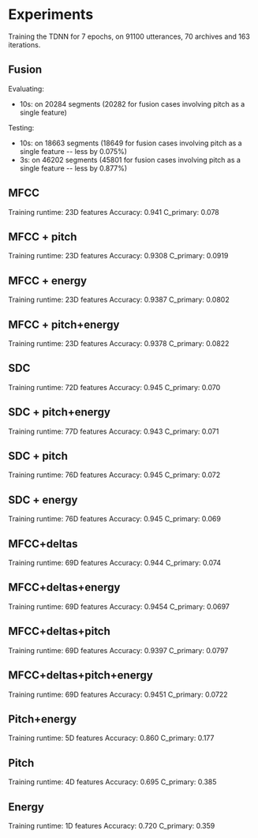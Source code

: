 # Experiments
Training the TDNN for 7 epochs, on 91100 utterances, 70 archives and 163 iterations.

## Fusion

Evaluating:
- 10s: on 20284 segments (20282 for fusion cases involving pitch as a single feature)

Testing:
- 10s: on 18663 segments (18649 for fusion cases involving pitch as a single feature -- less by 0.075%)
- 3s: on 46202 segments (45801 for fusion cases involving pitch as a single feature -- less by 0.877%)


## MFCC
Training runtime:
23D features
Accuracy:  0.941
C_primary: 0.078

## MFCC + pitch
Training runtime:
23D features
Accuracy:  0.9308
C_primary: 0.0919

## MFCC + energy
Training runtime:
23D features
Accuracy:  0.9387
C_primary: 0.0802

## MFCC + pitch+energy
Training runtime:
23D features
Accuracy:  0.9378
C_primary: 0.0822

## SDC
Training runtime:
72D features
Accuracy:  0.945
C_primary: 0.070

## SDC + pitch+energy
Training runtime:
77D features
Accuracy: 0.943
C_primary: 0.071

## SDC + pitch
Training runtime:
76D features
Accuracy: 0.945 
C_primary: 0.072

## SDC + energy
Training runtime:
76D features
Accuracy: 0.945 
C_primary: 0.069

## MFCC+deltas
Training runtime:
69D features
Accuracy:  0.944 
C_primary: 0.074

## MFCC+deltas+energy
Training runtime:
69D features
Accuracy:  0.9454
C_primary: 0.0697

## MFCC+deltas+pitch
Training runtime:
69D features
Accuracy:  0.9397
C_primary: 0.0797

## MFCC+deltas+pitch+energy
Training runtime:
69D features
Accuracy:  0.9451
C_primary: 0.0722

## Pitch+energy
Training runtime: 
5D features
Accuracy:  0.860
C_primary: 0.177

## Pitch
Training runtime:
4D features
Accuracy:  0.695
C_primary: 0.385 

## Energy
Training runtime:
1D features
Accuracy:  0.720
C_primary: 0.359

